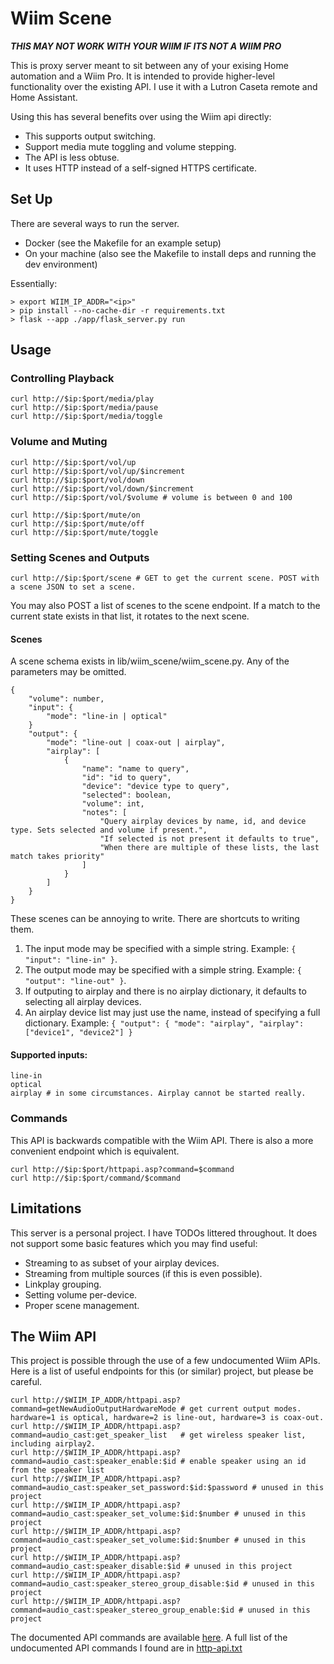 # Wiim Scene

***THIS MAY NOT WORK WITH YOUR WIIM IF ITS NOT A WIIM PRO***

This is proxy server meant to sit between any of your exising Home automation and a Wiim Pro. It is intended to provide higher-level functionality over the existing API. I use it with a Lutron Caseta remote and Home Assistant.


Using this has several benefits over using the Wiim api directly:
- This supports output switching.
- Support media mute toggling and volume stepping.
- The API is less obtuse.
- It uses HTTP instead of a self-signed HTTPS certificate. 


## Set Up 

There are several ways to run the server. 
- Docker (see the Makefile for an example setup)
- On your machine (also see the Makefile to install deps and running the dev environment)

Essentially:
```
> export WIIM_IP_ADDR="<ip>"
> pip install --no-cache-dir -r requirements.txt
> flask --app ./app/flask_server.py run 
```


## Usage

### Controlling Playback
```
curl http://$ip:$port/media/play
curl http://$ip:$port/media/pause
curl http://$ip:$port/media/toggle
```

### Volume and Muting
```
curl http://$ip:$port/vol/up
curl http://$ip:$port/vol/up/$increment
curl http://$ip:$port/vol/down
curl http://$ip:$port/vol/down/$increment
curl http://$ip:$port/vol/$volume # volume is between 0 and 100

curl http://$ip:$port/mute/on
curl http://$ip:$port/mute/off
curl http://$ip:$port/mute/toggle
```

### Setting Scenes and Outputs
```
curl http://$ip:$port/scene # GET to get the current scene. POST with a scene JSON to set a scene.
```

You may also POST a list of scenes to the scene endpoint. If a match to the current state exists in that list, it rotates to the next scene.


#### Scenes
A scene schema exists in lib/wiim_scene/wiim_scene.py. Any of the parameters may be omitted.
```
{
    "volume": number,
    "input": {
        "mode": "line-in | optical"
    }
    "output": {
        "mode": "line-out | coax-out | airplay",
        "airplay": [
            {
                "name": "name to query",
                "id": "id to query",
                "device": "device type to query",
                "selected": boolean,
                "volume": int,
                "notes": [
                    "Query airplay devices by name, id, and device type. Sets selected and volume if present.",
                    "If selected is not present it defaults to true",
                    "When there are multiple of these lists, the last match takes priority"
                ]
            }
        ]
    }
}
```

These scenes can be annoying to write. There are shortcuts to writing them. 
1. The input mode may be specified with a simple string. Example: `{ "input": "line-in" }`.
2. The output mode may be specified with a simple string. Example: `{ "output": "line-out" }`.
3. If outputing to airplay and there is no airplay dictionary, it defaults to selecting all airplay devices.
4. An airplay device list may just use the name, instead of specifying a full dictionary. Example: `{ "output": { "mode": "airplay", "airplay": ["device1", "device2"] }`


#### Supported inputs:
```
line-in
optical
airplay # in some circumstances. Airplay cannot be started really.
```

### Commands
This API is backwards compatible with the Wiim API. There is also a more convenient endpoint which is equivalent.

```
curl http://$ip:$port/httpapi.asp?command=$command
curl http://$ip:$port/command/$command
```


## Limitations
This server is a personal project. I have TODOs littered throughout. It does not support some basic features which you may find useful:
- Streaming to as subset of your airplay devices.
- Streaming from multiple sources (if this is even possible).
- Linkplay grouping.
- Setting volume per-device.
- Proper scene management.

## The Wiim API
This project is possible through the use of a few undocumented Wiim APIs. Here is a list of useful endpoints for this (or similar) project, but please be careful.

```
curl http://$WIIM_IP_ADDR/httpapi.asp?command=getNewAudioOutputHardwareMode # get current output modes. hardware=1 is optical, hardware=2 is line-out, hardware=3 is coax-out.
curl http://$WIIM_IP_ADDR/httpapi.asp?command=audio_cast:get_speaker_list   # get wireless speaker list, including airplay2.
curl http://$WIIM_IP_ADDR/httpapi.asp?command=audio_cast:speaker_enable:$id # enable speaker using an id from the speaker list
curl http://$WIIM_IP_ADDR/httpapi.asp?command=audio_cast:speaker_set_password:$id:$password # unused in this project
curl http://$WIIM_IP_ADDR/httpapi.asp?command=audio_cast:speaker_set_volume:$id:$number # unused in this project
curl http://$WIIM_IP_ADDR/httpapi.asp?command=audio_cast:speaker_set_volume:$id:$number # unused in this project
curl http://$WIIM_IP_ADDR/httpapi.asp?command=audio_cast:speaker_disable:$id # unused in this project
curl http://$WIIM_IP_ADDR/httpapi.asp?command=audio_cast:speaker_stereo_group_disable:$id # unused in this project
curl http://$WIIM_IP_ADDR/httpapi.asp?command=audio_cast:speaker_stereo_group_enable:$id # unused in this project

```

The documented API commands are available [here](https://www.wiimhome.com/pdf/HTTP%20API%20for%20WiiM%20Mini.pdf). A full list of the undocumented API commands I found are in [http-api.txt](./http-api.txt)


